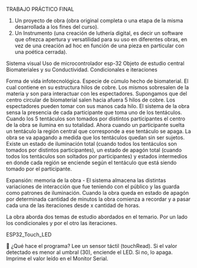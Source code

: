 TRABAJO PRÁCTICO FINAL 

1. Un proyecto de obra (obra original completa o una etapa de la misma desarrollada a los fines del curso).
3. Un Instrumento (una creación de luthería digital, es decir un software que ofrezca apertura y versatilidad para su uso en diferentes obras, en vez de una creación ad hoc en función de una pieza en particular con una poética cerrada).


Sistema visual 
Uso de microcontrolador esp-32
Objeto de estudio central Biomateriales y su Conductividad. 
Condicionales e iteraciones

Forma de vida infotecnológica.
Especie de cúmulo hecho de biomaterial. El cual contiene en su estructura hilos de cobre. Los mismos sobresalen de la materia y son para interactuar con les espectadores. 
Supongamos que del centro circular de biomaterial salen hacia afuera 5 hilos de cobre. Los espectadores pueden tomar con sus manos cada hilo. El sistema de la obra sensa la presencia de cada participante que toma uno de los tentáculos. Cuando los 5 tentáculos son tomados por distintos participantes el centro de la obra se ilumina en su totalidad. Ahora cuando un participante suelta un tentáculo la región central que corresponde a ese tentáculo se apaga. La obra se va apagando a medida que los tentáculos quedan sin ser sujetos. Existe un estado de iluminación total (cuando todos los tentáculos son tomados por distintos participantes), un estado de apagón total (cuando todos los tentáculos son soltados por participantes) y estados intermedios en donde cada región se enciende según el tentáculo que está siendo tomado por el participante. 

Expansión: memoria de la obra - El sistema almacena las distintas variaciones de interacción que fue teniendo con el público y las guarda como patrones de iluminación. Cuando la obra queda en estado de apagón por determinada cantidad de minutos la obra comienza a recordar y a pasar cada una de las iteraciones desde x cantidad de horas. 

La obra aborda dos temas de estudio abordados en el temario. Por un lado los condicionales y por el otro las iteraciones.


ESP32_Touch_LED

📌 ¿Qué hace el programa?
Lee un sensor táctil (touchRead).
Si el valor detectado es menor al umbral (30), enciende el LED.
Si no, lo apaga.
Imprime el valor leído en el Monitor Serial.
